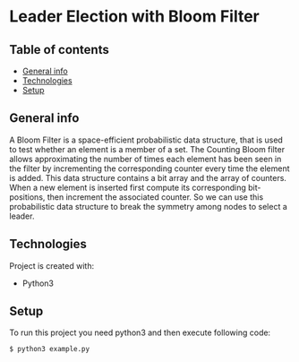 # Leader Election with Bloom Filter

## Table of contents
* [General info](#general-info)
* [Technologies](#technologies)
* [Setup](#setup)

## General info

A Bloom Filter is a space-efficient probabilistic data structure, that is used to test whether an element is a member of a set.
The Counting Bloom filter allows approximating the number of times each element has been seen in the filter by incrementing the corresponding counter every time the element is added. This data structure contains a bit array and the array of counters. When a new element is inserted first compute its corresponding bit-positions, then increment the associated counter.
So we can use this probabilistic data structure to break the symmetry among nodes to select a leader.

	
## Technologies
Project is created with:
* Python3 
	
## Setup
To run this project you need python3 and then execute following code:

```
$ python3 example.py
```
